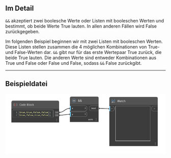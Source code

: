 ## Im Detail
`&&` akzeptiert zwei boolesche Werte oder Listen mit booleschen Werten und bestimmt, ob beide Werte True lauten. In allen anderen Fällen wird False zurückgegeben.

Im folgenden Beispiel beginnen wir mit zwei Listen mit booleschen Werten. Diese Listen stellen zusammen die 4 möglichen Kombinationen von True- und False-Werten dar. `&&` gibt nur für das erste Wertepaar True zurück, die beide True lauten. Die anderen Werte sind entweder Kombinationen aus True und False oder False und False, sodass `&&` False zurückgibt.
___
## Beispieldatei

![&&](./&&_img.jpg)
